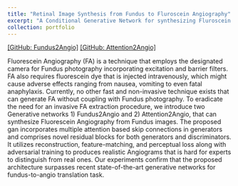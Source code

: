 ```yaml
---
title: "Retinal Image Synthesis from Fundus to Fluroscein Angiography"
excerpt: "A Conditional Generative Network for synthesizing Fluroscein Angio images from Fundus Photography. <br/><img src='/images/isvc.png' alt="drawing" width="200">"
collection: portfolio
---
```


[[GitHub: Fundus2Angio]](https://github.com/SharifAmit/Fundus2Angio)
[[GitHub: Attention2Angio]](https://github.com/SharifAmit/Attention2Angio)

Fluorescein Angiography (FA) is a technique that employs the designated camera for Fundus photography incorporating excitation and barrier filters. FA also requires fluorescein dye that is injected intravenously, which might cause adverse effects ranging from nausea, vomiting to even fatal anaphylaxis. Currently, no other fast and non-invasive technique exists that can generate FA without coupling with Fundus photography. To eradicate the need for an invasive FA extraction procedure, we introduce two Generative networks 1) Fundus2Angio and 2) Attention2Angio, that can synthesize Fluorescein Angiography from Fundus images. The proposed gan incorporates multiple attention based skip connections in generators and comprises novel residual blocks for both generators and discriminators. It utilizes reconstruction, feature-matching, and perceptual loss along with adversarial training to produces realistic Angiograms that is hard for experts to distinguish from real ones. Our experiments confirm that the proposed architecture surpasses recent state-of-the-art generative networks for fundus-to-angio translation task. 